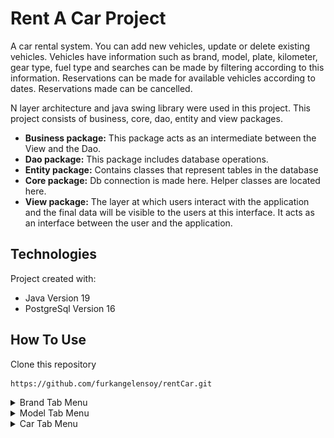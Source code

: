 # Rent A Car Project
A car rental system. You can add new vehicles, update or delete existing vehicles.
Vehicles have information such as brand, model, plate, kilometer, gear type, fuel type and searches can be made by filtering according to this information. 
Reservations can be made for available vehicles according to dates. Reservations made can be cancelled.

N layer architecture and java swing library were used in this project. This project consists of business, core, dao, entity and view packages. 
* **Business package:** This package acts as an intermediate between the View and the Dao.
* **Dao package:** This package includes database operations.
* **Entity package:** Contains classes that represent tables in the database
* **Core package:**  Db connection is made here. Helper classes are located here.
* **View package:** The layer at which users interact with the application and the final data will be visible to the users at this interface. It acts as an interface between the user and the application.

## Technologies
Project created with:
* Java Version 19
* PostgreSql Version 16

## How To Use
Clone this repository
```shell
https://github.com/furkangelensoy/rentCar.git
```

<details close>
<summary>Brand Tab Menu</summary>
<br>
  
* ![](https://github.com/furkangelensoy/rentCar/blob/master/screenShots/15.PNG)
* ![](https://github.com/furkangelensoy/rentCar/blob/master/screenShots/14.png)
* ![](https://github.com/furkangelensoy/rentCar/blob/master/screenShots/13.png)

</details>

<details close>
<summary>Model Tab Menu</summary>
<br>
  
* ![](https://github.com/furkangelensoy/rentCar/blob/master/screenShots/1.png)
* ![](https://github.com/furkangelensoy/rentCar/blob/master/screenShots/2.PNG)
* ![](https://github.com/furkangelensoy/rentCar/blob/master/screenShots/3.PNG)

</details>

<details close>
<summary>Car Tab Menu</summary>
<br>
  
* ![](https://github.com/furkangelensoy/rentCar/blob/master/screenShots/4.png)
* ![](https://github.com/furkangelensoy/rentCar/blob/master/screenShots/6.png)

</details>

